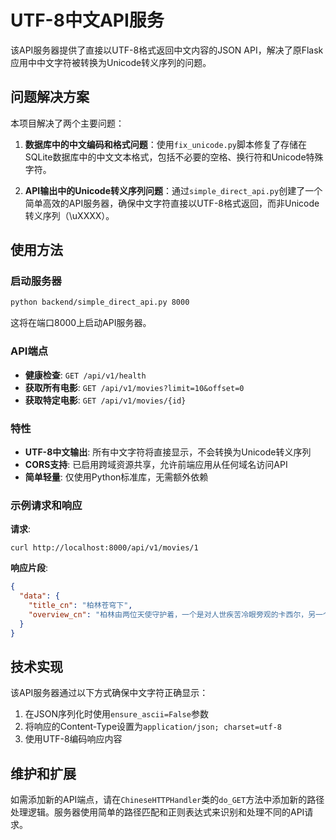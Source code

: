 # UTF-8中文API服务

该API服务器提供了直接以UTF-8格式返回中文内容的JSON API，解决了原Flask应用中中文字符被转换为Unicode转义序列的问题。

## 问题解决方案

本项目解决了两个主要问题：

1. **数据库中的中文编码和格式问题**：使用`fix_unicode.py`脚本修复了存储在SQLite数据库中的中文文本格式，包括不必要的空格、换行符和Unicode特殊字符。

2. **API输出中的Unicode转义序列问题**：通过`simple_direct_api.py`创建了一个简单高效的API服务器，确保中文字符直接以UTF-8格式返回，而非Unicode转义序列（\uXXXX）。

## 使用方法

### 启动服务器

```bash
python backend/simple_direct_api.py 8000
```

这将在端口8000上启动API服务器。

### API端点

- **健康检查**: `GET /api/v1/health`
- **获取所有电影**: `GET /api/v1/movies?limit=10&offset=0`
- **获取特定电影**: `GET /api/v1/movies/{id}`

### 特性

- **UTF-8中文输出**: 所有中文字符将直接显示，不会转换为Unicode转义序列
- **CORS支持**: 已启用跨域资源共享，允许前端应用从任何域名访问API
- **简单轻量**: 仅使用Python标准库，无需额外依赖

### 示例请求和响应

**请求**:
```
curl http://localhost:8000/api/v1/movies/1
```

**响应片段**:
```json
{
  "data": {
    "title_cn": "柏林苍穹下",
    "overview_cn": "柏林由两位天使守护着，一个是对人世疾苦冷眼旁观的卡西尔，另一个是常常感怀于人类疾苦的丹密尔..."
  }
}
```

## 技术实现

该API服务器通过以下方式确保中文字符正确显示：

1. 在JSON序列化时使用`ensure_ascii=False`参数
2. 将响应的Content-Type设置为`application/json; charset=utf-8`
3. 使用UTF-8编码响应内容

## 维护和扩展

如需添加新的API端点，请在`ChineseHTTPHandler`类的`do_GET`方法中添加新的路径处理逻辑。服务器使用简单的路径匹配和正则表达式来识别和处理不同的API请求。 